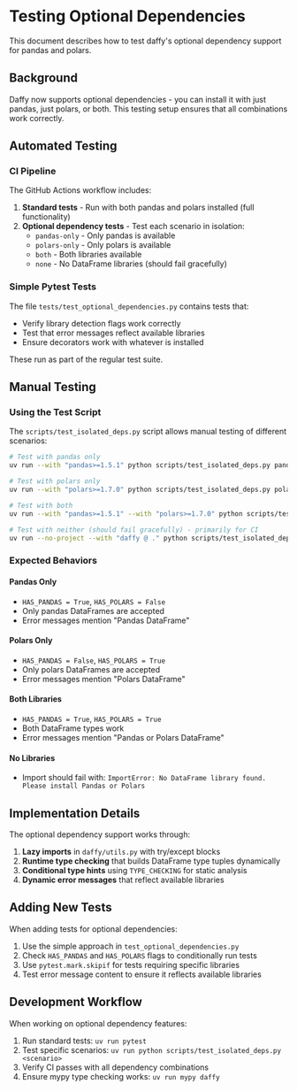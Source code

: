 # Testing Optional Dependencies

This document describes how to test daffy's optional dependency support for pandas and polars.

## Background

Daffy now supports optional dependencies - you can install it with just pandas, just polars, or both. This testing setup ensures that all combinations work correctly.

## Automated Testing

### CI Pipeline

The GitHub Actions workflow includes:

1. **Standard tests** - Run with both pandas and polars installed (full functionality)
2. **Optional dependency tests** - Test each scenario in isolation:
   - `pandas-only` - Only pandas is available
   - `polars-only` - Only polars is available
   - `both` - Both libraries available
   - `none` - No DataFrame libraries (should fail gracefully)

### Simple Pytest Tests

The file `tests/test_optional_dependencies.py` contains tests that:
- Verify library detection flags work correctly
- Test that error messages reflect available libraries
- Ensure decorators work with whatever is installed

These run as part of the regular test suite.

## Manual Testing

### Using the Test Script

The `scripts/test_isolated_deps.py` script allows manual testing of different scenarios:

```bash
# Test with pandas only
uv run --with "pandas>=1.5.1" python scripts/test_isolated_deps.py pandas

# Test with polars only
uv run --with "polars>=1.7.0" python scripts/test_isolated_deps.py polars

# Test with both
uv run --with "pandas>=1.5.1" --with "polars>=1.7.0" python scripts/test_isolated_deps.py both

# Test with neither (should fail gracefully) - primarily for CI
uv run --no-project --with "daffy @ ." python scripts/test_isolated_deps.py none
```

### Expected Behaviors

#### Pandas Only
- `HAS_PANDAS = True`, `HAS_POLARS = False`
- Only pandas DataFrames are accepted
- Error messages mention "Pandas DataFrame"

#### Polars Only
- `HAS_PANDAS = False`, `HAS_POLARS = True`
- Only polars DataFrames are accepted
- Error messages mention "Polars DataFrame"

#### Both Libraries
- `HAS_PANDAS = True`, `HAS_POLARS = True`
- Both DataFrame types work
- Error messages mention "Pandas or Polars DataFrame"

#### No Libraries
- Import should fail with: `ImportError: No DataFrame library found. Please install Pandas or Polars`

## Implementation Details

The optional dependency support works through:

1. **Lazy imports** in `daffy/utils.py` with try/except blocks
2. **Runtime type checking** that builds DataFrame type tuples dynamically
3. **Conditional type hints** using `TYPE_CHECKING` for static analysis
4. **Dynamic error messages** that reflect available libraries

## Adding New Tests

When adding tests for optional dependencies:

1. Use the simple approach in `test_optional_dependencies.py`
2. Check `HAS_PANDAS` and `HAS_POLARS` flags to conditionally run tests
3. Use `pytest.mark.skipif` for tests requiring specific libraries
4. Test error message content to ensure it reflects available libraries

## Development Workflow

When working on optional dependency features:

1. Run standard tests: `uv run pytest`
2. Test specific scenarios: `uv run python scripts/test_isolated_deps.py <scenario>`
3. Verify CI passes with all dependency combinations
4. Ensure mypy type checking works: `uv run mypy daffy`
